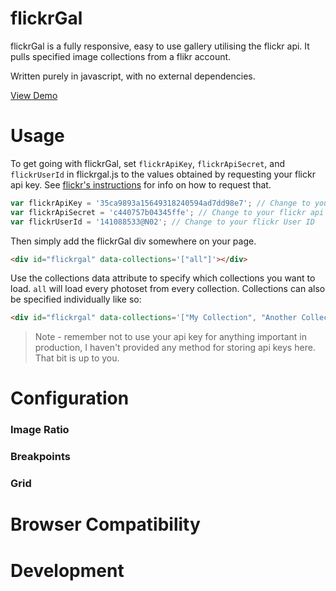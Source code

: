 # flickrGal

flickrGal is a fully responsive, easy to use gallery utilising the flickr api. It pulls specified image collections from a flikr account.

Written purely in javascript, with no external dependencies.

[View Demo](http://bluefantail.github.io/flickrGal)

# Usage

To get going with flickrGal, set `flickrApiKey`, `flickrApiSecret`, and `flickrUserId` in flickrgal.js to the values obtained by requesting your flickr api key. See <a href="https://www.flickr.com/services/apps/create" target="_blank">flickr's instructions</a> for info on how to request that.

``` javascript
var flickrApiKey = '35ca9893a15649318240594ad7dd98e7'; // Change to your flickr api key
var flickrApiSecret = 'c440757b04345ffe'; // Change to your flickr api secret
var flickrUserId = '141088533@N02'; // Change to your flickr User ID
```

Then simply add the flickrGal div somewhere on your page.
``` html
<div id="flickrgal" data-collections='["all"]'></div>
```

Use the collections data attribute to specify which collections you want to load. `all` will load every photoset from every collection.
Collections can also be specified individually like so:

``` html
<div id="flickrgal" data-collections='["My Collection", "Another Collection"]'></div>
```

> Note - remember not to use your api key for anything important in production, I haven't provided any method for storing api keys here. That bit is up to you.

# Configuration
### Image Ratio
### Breakpoints
### Grid
# Browser Compatibility
# Development